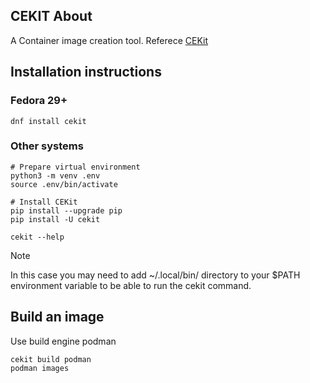 ## CEKIT About
A Container image creation tool. Referece [CEKit](https://docs.cekit.io/en/latest/index.html)

## Installation instructions

### Fedora 29+

```shell
dnf install cekit
```

### Other systems

```shell
# Prepare virtual environment
python3 -m venv .env
source .env/bin/activate

# Install CEKit
pip install --upgrade pip
pip install -U cekit

cekit --help
```

Note

In this case you may need to add ~/.local/bin/ directory to your $PATH environment variable to be able to run the cekit command.

## Build an image

Use build engine podman

```shell
cekit build podman
podman images
```
